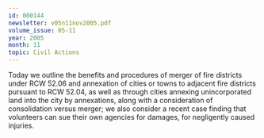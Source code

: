 ```yaml
---
id: 000144
newsletter: v05n11nov2005.pdf
volume_issue: 05-11
year: 2005
month: 11
topic: Civil Actions
---
```


Today we outline the benefits and procedures of merger of fire districts under RCW 52.06 and annexation of cities or towns to adjacent fire districts pursuant to RCW 52.04, as well as through cities annexing unincorporated land into the city by annexations, along with a consideration of consolidation versus merger; we also consider a recent case finding that volunteers can sue their own agencies for damages, for negligently caused injuries.